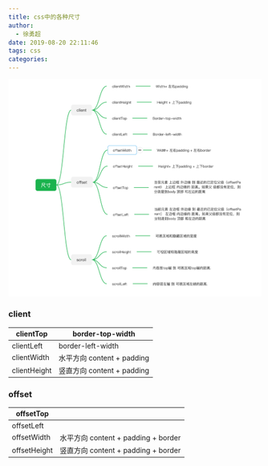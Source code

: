 ```yaml
---
title: css中的各种尺寸
author:
  - 徐勇超
date: 2019-08-20 22:11:46
tags: css
categories:
---
```


![css各种尺寸的说明图](/images/css/size.png)

### client

| clientTop    | border-top-width           |
| ------------ | -------------------------- |
| clientLeft   | border-left-width          |
| clientWidth  | 水平方向 content + padding |
| clientHeight | 竖直方向 content + padding |

### offset

| offsetTop    |                                     |
| ------------ | ----------------------------------- |
| offsetLeft   |                                     |
| offsetWidth  | 水平方向 content + padding + border |
| offsetHeight | 竖直方向 content + padding + border |

